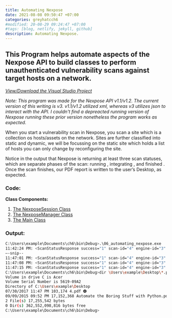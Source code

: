 ```yaml
---
title: Automating Nexpose
date: 2021-08-08 09:50:47 +07:00
categories: greyhatcch6
#modified: 20-08-29 09:24:47 +07:00
#tags: [blog, netlify, jekyll, github]
description: Automating Nexpose.
---
```



## This Program helps automate aspects of the Nexpose API to build classes to perform unauthenticated vulnerability scans against target hosts on a network.

_[View/Download the Visual Studio Project](https://github.com/m3rcer/C-Sharp-Hax/tree/main/Ch6/vs)_

_Note: 
This program was made for the Nexpose API v1.1/v1.2. The current version of this writing is v3. v1.1/v1.2 utilized xml, whereas v3 utilizes json to interact with the API. I couldn't find a depreacted running version of Nexpose running these prior version nonetheless the program works as expected._

When you start a vulnerability scan in Nexpose, you scan a site which is a collection os hosts/assets on the network. 
Sites are further classified into static and dynamic, we will be focussing on the static site which holds a list of hosts you can only change by reconfiguring the site.

Notice in the output that Nexpose is returning at least three scan statuses, which are
separate phases of the scan: running , integrating , and finished . Once the scan finishes, our PDF report is written to the user’s Desktop, as expected.

### Code:

**Class Components:**

1. [The NexposeSession Class](/permalinks/Nexpose/NexposeSession)
2. [The NexposeManager Class](/permalinks/Nexpose/NexposeManager)
3. [The Main Class](/permalinks/Nexpose/Main)


### Output:

```bash
C:\Users\example\Documents\ch6\bin\Debug>.\06_automating_nexpose.exe
11:42:24 PM: <ScanStatusResponse success="1" scan-id="4" engine-id="3" status=➊"running" />
–-snip--
11:47:01 PM: <ScanStatusResponse success="1" scan-id="4" engine-id="3" status="running" />
11:47:08 PM: <ScanStatusResponse success="1" scan-id="4" engine-id="3" status=➋"integrating" />
11:47:15 PM: <ScanStatusResponse success="1" scan-id="4" engine-id="3" status=➌"finished" />
C:\Users\example\Documents\ch6\bin\Debug>dir \Users\example\Desktop\*.pdf
Volume in drive C is Acer
Volume Serial Number is 5619-09A2
Directory of C:\Users\example\Desktop
07/30/2017 11:47 PM 103,174 4.pdf ➍
09/09/2015 09:52 PM 17,152,368 Automate the Boring Stuff with Python.pdf
2 File(s) 17,255,542 bytes
0 Dir(s) 362,552,098,816 bytes free
C:\Users\example\Documents\ch6\bin\Debug>
```
